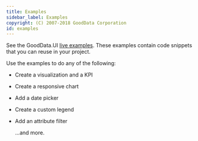 ```yaml
---
title: Examples
sidebar_label: Examples
copyright: (C) 2007-2018 GoodData Corporation
id: examples
---
```


See the GoodData.UI [live examples](https://gooddata-examples.herokuapp.com/). These examples contain code snippets that you can reuse in your project.

Use the examples to do any of the following:
* Create a visualization and a KPI
* Create a responsive chart
* Add a date picker
* Create a custom legend
* Add an attribute filter
    
    ...and more.